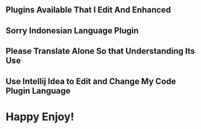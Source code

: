 ## Plugins Available That I Edit And Enhanced

## Sorry Indonesian Language Plugin
## Please Translate Alone So that Understanding Its Use

## Use Intellij Idea to Edit and Change My Code Plugin Language

# Happy Enjoy!
